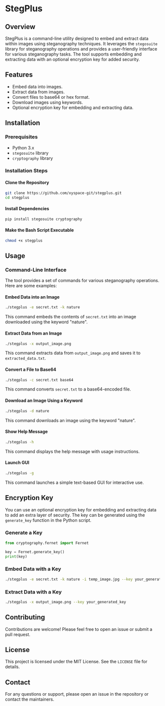 # StegPlus

## Overview
StegPlus is a command-line utility designed to embed and extract data within images using steganography techniques. It leverages the `stegosuite` library for steganography operations and provides a user-friendly interface for various steganography tasks. The tool supports embedding and extracting data with an optional encryption key for added security.

## Features
- Embed data into images.
- Extract data from images.
- Convert files to base64 or hex format.
- Download images using keywords.
- Optional encryption key for embedding and extracting data.

## Installation

### Prerequisites
- Python 3.x
- `stegosuite` library
- `cryptography` library

### Installation Steps
#### Clone the Repository
```bash
git clone https://github.com/xyspace-git/stegplus.git
cd stegplus
```
#### Install Dependencies
```bash
pip install stegosuite cryptography
```
#### Make the Bash Script Executable
```bash
chmod +x stegplus
```

## Usage

### Command-Line Interface
The tool provides a set of commands for various steganography operations. Here are some examples:

#### Embed Data into an Image
```bash
./stegplus -e secret.txt -k nature
```
This command embeds the contents of `secret.txt` into an image downloaded using the keyword "nature".

#### Extract Data from an Image
```bash
./stegplus -x output_image.png
```
This command extracts data from `output_image.png` and saves it to `extracted_data.txt`.

#### Convert a File to Base64
```bash
./stegplus -c secret.txt base64
```
This command converts `secret.txt` to a base64-encoded file.

#### Download an Image Using a Keyword
```bash
./stegplus -d nature
```
This command downloads an image using the keyword "nature".

#### Show Help Message
```bash
./stegplus -h
```
This command displays the help message with usage instructions.

#### Launch GUI
```bash
./stegplus -g
```
This command launches a simple text-based GUI for interactive use.

## Encryption Key
You can use an optional encryption key for embedding and extracting data to add an extra layer of security. The key can be generated using the `generate_key` function in the Python script.

### Generate a Key
```python
from cryptography.fernet import Fernet

key = Fernet.generate_key()
print(key)
```

### Embed Data with a Key
```bash
./stegplus -e secret.txt -k nature -i temp_image.jpg --key your_generated_key
```

### Extract Data with a Key
```bash
./stegplus -x output_image.png --key your_generated_key
```

## Contributing
Contributions are welcome! Please feel free to open an issue or submit a pull request.

## License
This project is licensed under the MIT License. See the `LICENSE` file for details.

## Contact
For any questions or support, please open an issue in the repository or contact the maintainers.
